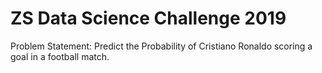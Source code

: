 # ZS Data Science Challenge 2019

Problem Statement:
Predict the Probability of Cristiano Ronaldo scoring a goal in a football match.

